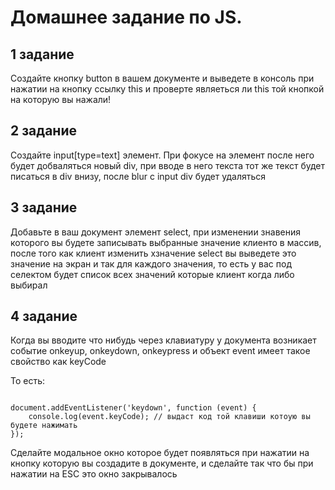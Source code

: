# Домашнее задание по JS.

## 1 задание

Создайте кнопку button в вашем документе и выведете в консоль при нажатии на кнопку ссылку this и проверте являеться ли this
той кнопкой на которую вы нажали!

## 2 задание

Создайте input[type=text] элемент. При фокусе на элемент после него будет добваляться новый div, при вводе
в него текста тот же текст будет писаться в div внизу, после blur с input div будет удаляться

## 3 задание

Добавьте в ваш документ элемент select, при изменении знавения которого вы будете записывать выбранные значение клиенто
в массив, после того как клиент изменить хзначение select вы выведете это значение на экран и так для каждого значения, то есть
у вас под селектом будет список всех значений которые клиент когда либо выбирал

## 4 задание

Когда вы вводите что нибудь через клавиатуру у документа возникает событие onkeyup, onkeydown, onkeypress и объект event имеет такое свойство как keyCode

То есть:

```

document.addEventListener('keydown', function (event) {
    console.log(event.keyCode); // выдаст код той клавиши котоую вы будете нажимать
});

```

Сделайте модальное окно которое будет появляться при нажатии на кнопку которую вы создадите в документе, и сделайте так что бы при нажатии на ESC это окно закрывалось